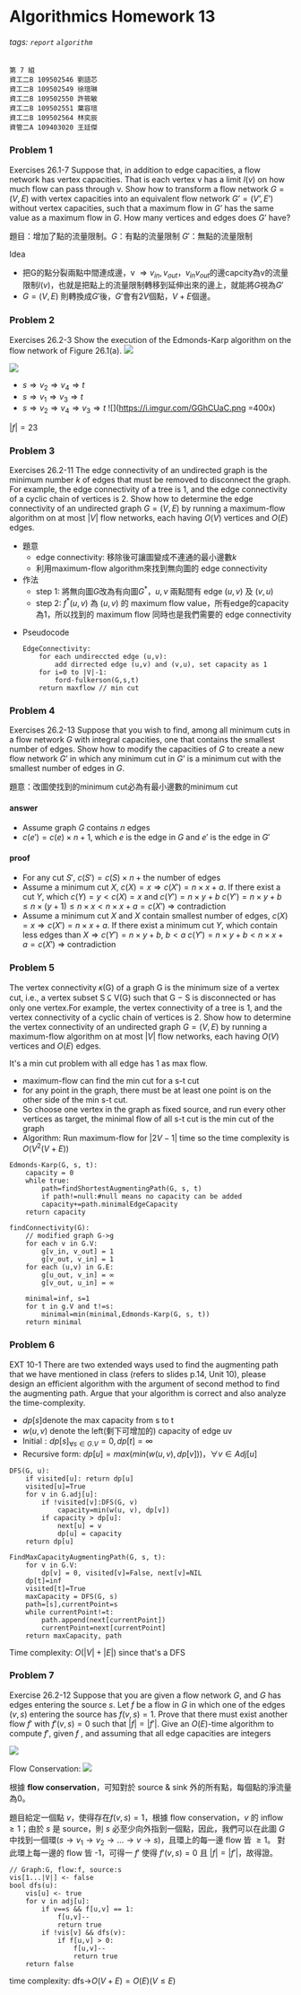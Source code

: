 # Algorithmics Homework 13
###### tags: `report` `algorithm`
```
第 7 組
資工二B 109502546 劉語芯
資工二B 109502549 徐瑄琳
資工二B 109502550 許筱敏
資工二B 109502551 葉容瑄
資工二B 109502564 林奕辰
資管二A 109403020 王廷傑
```

### Problem 1

Exercises 26.1-7
Suppose that, in addition to edge capacities, a flow network has vertex capacities. That is each vertex v has a limit $l(v)$ on how much flow can pass through v. Show how to transform a flow network $G = (V, E)$ with vertex capacities into an equivalent flow  network $G’= (V’, E’)$ without vertex capacities, such that a maximum flow in $G’$ has the  same value as a maximum flow in $G$. How many vertices and edges does $G’$ have?

題目：增加了點的流量限制。$G$：有點的流量限制 $G'$：無點的流量限制

Idea
- 把G的點分裂兩點中間連成邊，v $\Rightarrow v_{in},v_{out}$，$v_{in} v_{out}$的邊capcity為v的流量限制$l(v)$，也就是把點上的流量限制轉移到延伸出來的邊上，就能將$G$視為$G'$
- $G=(V,E)$ 則轉換成$G'$後，$G'$會有$2V$個點，$V+E$個邊。
<!--哈囉 你打字讓版面一直動XDDDD 式版面一直往上滑 我超疑惑 沒我也不太想動了
尼豪嗎
衷心感謝 送啦
我考慮遺下不繼續動 ？ 庫哦 阿不然你先把你的題目往上移 我打一夏遊戲XDDD-->
### Problem 2

Exercises 26.2-3
Show the execution of the Edmonds-Karp algorithm on the flow network of Figure 26.1(a).
![](../img/HW13/1.png)


![](../img/HW13/2.png)

- $s \Rightarrow v_2 \Rightarrow v_4 \Rightarrow t$
- $s \Rightarrow v_1 \Rightarrow v_3 \Rightarrow t$
- $s \Rightarrow v_2 \Rightarrow v_4 \Rightarrow v_3 \Rightarrow t$
![](https://i.imgur.com/GGhCUaC.png =400x)

$|f|=23$

### Problem 3

Exercises 26.2-11
The edge connectivity of an undirected graph is the minimum number $k$ of edges that must be removed to disconnect the graph. For example, the edge connectivity of a tree is 1, and the edge connectivity of a cyclic chain of vertices is 2. Show how to determine the edge connectivity of an undirected graph $G = (V, E)$ by running a maximum-flow algorithm on at most $|V|$ flow networks, each having $O(V)$ vertices and $O(E)$ edges.

- 題意
    - edge connectivity: 移除後可讓圖變成不連通的最小邊數$k$
    - 利用maximum-flow algorithm來找到無向圖的 edge connectivity
- 作法
    - step 1: 將無向圖$G$改為有向圖$G^*$，$u,v$ 兩點間有 edge $(u,v)$ 及 $(v,u)$
    - step 2: $f^*(u,v)$ 為 $(u,v)$ 的 maximum flow value，所有edge的capacity為1，所以找到的 maximum flow 同時也是我們需要的 edge connectivity
<!--
- 證明
    - k 為 edge connectivity，並且移除$S$後能夠將$G$分解為$G_1, G_2$
        - $S$ 為 Graph $G$ 的 critical path
    - $u \in G_1, w \in G_2$
    - 根據 max-flow min-cut 定理，$f^*(u,w)$=$(u,w)$間的cut size $\le$k
    - 故：$c^* \le f^*(u,w) \le k$
    - 但 $c^* \le k$ 違反原本對k的設定，所以 $c^*=k$且該演算法能計算出edge connectivity的值
-->
- Pseudocode
    ```=
    EdgeConnectivity:
        for each undireccted edge (u,v):
            add dirrected edge (u,v) and (v,u), set capacity as 1
        for i=0 to |V|-1:
            ford-fulkerson(G,s,t)
        return maxflow // min cut
    ```
<!--
參考資料：https://www.csie.ntu.edu.tw/~r95122/alg07spr/alg07spr_hw3sol.pdf
-->
### Problem 4

Exercises 26.2-13
Suppose that you wish to find, among all minimum cuts in a flow network $G$ with integral capacities, one that contains the smallest number of edges. Show how to modify the capacities of $G$ to create a new flow network $G’$ in which any minimum cut in $G’$ is a minimum cut with the smallest number of edges in $G$.

題意：改圖使找到的minimum cut必為有最小邊數的minimum cut
#### answer
- Assume graph $G$ contains $n$ edges
- $c(e')=c(e)\times n + 1$, which $e$ is the edge in $G$ and $e'$ is the edge in $G'$
#### proof
- For any cut $S'$, $c(S')=c(S)\times n+ \text{the number of edges}$
- Assume a minimum cut $X$, $c(X)=x\Rightarrow c(X')=n\times x+ a$.
    If there exist a cut $Y$, which $c(Y)=y\lt c(X)=x$ and $c(Y')=n\times y+b$ 
    $c(Y')=n\times y + b\le n\times (y+1)\le n\times x\lt n\times x+ a=c(X')$
    $\Rightarrow$  contradiction
- Assume a minimum cut $X$ and $X$ contain smallest number of edges, $c(X)=x\Rightarrow c(X')=n\times x+ a$.
    If there exist a minimum cut $Y$, which contain less edges than $X\Rightarrow c(Y')=n\times y+b,\ b\lt a$ 
    $c(Y')=n\times y + b\lt n\times x+ a=c(X')$
    $\Rightarrow$  contradiction
<!--
[參考](https://stackoverflow.com/questions/44523928/modification-in-the-ford-fulkerson-method)
[參考2](https://ac.informatik.uni-freiburg.de/teaching/ws16_17/algo1617/solutions/algo_exercise05_solution.pdf)
-->

### Problem 5

The vertex connectivity 𝜅(G) of a graph G is the minimum size of a vertex cut, i.e., a vertex subset S ⊆ V(G) such that G − S is disconnected or has only one vertex.For example, the vertex connectivity of a tree is 1, and the vertex connectivity of a cyclic chain of vertices is 2. Show how to determine the vertex connectivity of an undirected graph $G = (V, E)$ by running a maximum-flow algorithm on at most $|V|$ flow networks, each having $O(V)$ vertices and $O(E)$ edges.


It's a min cut problem with all edge has 1 as max flow. 
- maximum-flow can find the min cut for a s-t cut
- for any point in the graph, there must be at least one point is on the other side of the min s-t cut.
- So choose one vertex in the graph as fixed source, and run every other vertices as target, the minimal flow of all s-t cut is the min cut of the graph
- Algorithm: Run maximum-flow for $|2V-1|$ time so the time complexity is $O(V^2(V+E))$ 
<!-- if we use Edmonds-Karp that takes $O(VE^2)$ each time  -->

```python=
Edmonds-Karp(G, s, t):
    capacity = 0
    while true:
        path=findShortestAugmentingPath(G, s, t)
        if path!=null:#null means no capacity can be added
        capacity+=path.minimalEdgeCapacity
    return capacity

findConnectivity(G):
    // modified graph G->g
    for each v in G.V:
        g[v_in, v_out] = 1
        g[v_out, v_in] = 1
    for each (u,v) in G.E:
        g[u_out, v_in] = ∞
        g[v_out, u_in] = ∞
    
    minimal=inf, s=1
    for t in g.V and t!=s:
        minimal=min(minimal,Edmonds-Karp(G, s, t))
    return minimal
```

### Problem 6

EXT 10-1
There are two extended ways used to find the augmenting path that we have mentioned in class (refers to slides p.14, Unit 10), please design an efficient algorithm with the argument of second method to find the augmenting path. Argue that your algorithm is correct and also analyze the time-complexity.

- $dp[s] \text{denote the max capacity from s to t }$
- $w(u, v) \text{ denote the left(剩下可增加的) capacity of edge uv }$
- $\text{Initial}:dp[s]_{∀s ∈G.V}=0 ,dp[t]=∞$
- $\text{Recursive form}:$
 $dp[u] =max(min(w(u, v), dp[v]))，\forall v \in Adj[u]$


```python=
DFS(G, u):
    if visited[u]: return dp[u]
    visited[u]=True
    for v in G.adj[u]:
        if !visited[v]:DFS(G, v)
            capacity=min(w(u, v), dp[v])
        if capacity > dp[u]:
            next[u] = v
            dp[u] = capacity
    return dp[u]

FindMaxCapacityAugmentingPath(G, s, t):
    for v in G.V:
        dp[v] = 0, visited[v]=False, next[v]=NIL 
    dp[t]=inf
    visited[t]=True
    maxCapacity = DFS(G, s)
    path=[s],currentPoint=s
    while currentPoint!=t:
        path.append(next[currentPoint])
        currentPoint=next[currentPoint]
    return maxCapacity, path
```

Time complexity: $O(|V|+|E|)$ since that's a DFS

### Problem 7

Exercise 26.2-12
Suppose that you are given a flow network $G$, and $G$ has edges entering the source $s$. Let $f$ be a flow in $G$ in which one of the edges $(v, s)$ entering the source has $f(v, s)=1$. Prove that there must exist another flow $f'$ with $f'(v, s) = 0$ such that $|f|=|f'|$. Give an $O(E)$-time algorithm to compute $f'$, given $f$ , and assuming that all edge capacities are integers


![](../img/HW13/3.png)

Flow Conservation: ![](../img/HW13/4.png)

根據 **flow conservation**，可知對於 source & sink 外的所有點，每個點的淨流量為0。

題目給定一個點 $v$，使得存在$f(v,s)=1$，根據 flow conservation，$v$ 的 inflow $\ge 1$；由於 $s$ 是 source，則 $s$ 必至少向外指到一個點，因此，我們可以在此圖 $G$ 中找到一個環($s\rightarrow v_1 \rightarrow v_2 \rightarrow \dots \rightarrow v \rightarrow s$)，且環上的每一邊 flow 皆 $\ge 1$。
對此環上每一邊的 flow 皆 -1，可得一 $f'$ 使得 $f'(v,s) = 0$ 且 $|f| = |f'|$，故得證。

```python=
// Graph:G, flow:f, source:s
vis[1...|V|] <- false
bool dfs(u):
    vis[u] <- true
    for v in adj[u]:
        if v==s && f[u,v] == 1:
            f[u,v]--
            return true
        if !vis[v] && dfs(v):
            if f[u,v] > 0:
                f[u,v]--
                return true
    return false
```
time complexity:
dfs->$O(V+E) = O(E)(V\le E)$
